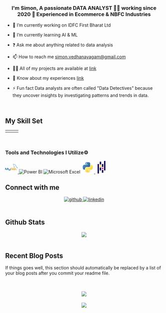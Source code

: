 ### <div align="center">I'm Simon, A passionate DATA ANALYST 👨‍💻 working since 2020  🚀 Experienced in Ecommerce & NBFC Industries</div>  
  

- 🔭 I’m currently working on IDFC First Bharat Ltd  
  

- 🌱 I’m currently learning AI & ML  
  

- ❓ Ask me about anything related to data analysis  
  

- 📫 How to reach me simon.vedhanayagam@gmail.com  
  

- 👨‍💻 All of my projects are available at  [link](https://github.com/Simon-vedha?tab=repositories)  
  

- 📄 Know about my experiences [link](https://drive.google.com/file/d/1nzv3_h0PNeAHBV6JT6dOYuwDqRkFNS6m/view?usp=sharing)  
  

- ⚡ Fun fact Data analysts are often called "Data Detectives" because they uncover insights by investigating patterns and trends in data.  
  

<br/>  


## My Skill Set  
<table><tr><td valign="top" width="33%">

</td></tr></table>  

<br/>  
<h3 align="left">Tools and Technologies I Utilize⚙️</h3>
<p align="left"> 
<a href="https://www.mysql.com/" target="_blank" rel="noreferrer"> <img src="https://raw.githubusercontent.com/devicons/devicon/master/icons/mysql/mysql-original-wordmark.svg" alt="mysql" width="40" height="40"/> 
</a> <img src="https://img.icons8.com/color/48/000000/power-bi.png" alt="Power BI" width="40" height="40"/> <img src="https://img.icons8.com/color/48/000000/microsoft-excel-2019--v1.png" alt="Microsoft Excel" width="40" height="40"/> <a href="https://www.python.org" target="_blank" rel="noreferrer"> <img src="https://raw.githubusercontent.com/devicons/devicon/master/icons/python/python-original.svg" alt="python" width="40" height="40"/>
<a href="https://pandas.pydata.org/" target="_blank" rel="noreferrer"> <img src="https://raw.githubusercontent.com/devicons/devicon/2ae2a900d2f041da66e950e4d48052658d850630/icons/pandas/pandas-original.svg" alt="pandas" width="40" height="40"/> </a> </a> </p>


## Connect with me  
<div align="center">
<a href="https://github.com/https://github.com/Simon-vedha" target="_blank">
<img src=https://img.shields.io/badge/github-%2324292e.svg?&style=for-the-badge&logo=github&logoColor=white alt=github style="margin-bottom: 5px;" />
</a>
<a href="https://linkedin.com/in/www.linkedin.com/in/simon-v3" target="_blank">
<img src=https://img.shields.io/badge/linkedin-%231E77B5.svg?&style=for-the-badge&logo=linkedin&logoColor=white alt=linkedin style="margin-bottom: 5px;" />
</a>  
</div>  
  

<br/>  


## Github Stats  
<div align="center"><img src="https://github-readme-stats.vercel.app/api?username=Simon-vedha&show_icons=true&count_private=true&hide_border=true" align="center" /></div>  

<br/>  


## Recent Blog Posts  
<!-- BLOG-POST-LIST:START -->  
If things goes well, this section should automatically be replaced by a list of your blog posts after you commit your readme file. 
<!-- BLOG-POST-LIST:END -->  

<br/>  

  

<br/>  

<div align="center">
<img src="https://komarev.com/ghpvc/?username=Simon-vedha&&style=flat-square" align="center" />
</div>  
  

<br/>  

<div align="center">
            <a href="https://www.buymeacoffee.com/Simon-vedha" target="_blank" style="display: inline-block;">
                <img
                    src="https://img.shields.io/badge/Donate-Buy%20Me%20A%20Coffee-orange.svg?style=flat-square&logo=buymeacoffee" 
                    align="center"
                />
            </a></div>
<br />

